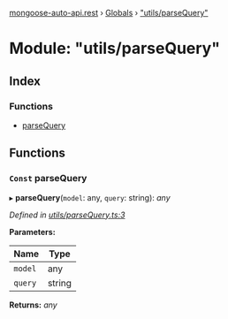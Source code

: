 [mongoose-auto-api.rest](../README.md) › [Globals](../globals.md) › ["utils/parseQuery"](_utils_parsequery_.md)

# Module: "utils/parseQuery"

## Index

### Functions

* [parseQuery](_utils_parsequery_.md#const-parsequery)

## Functions

### `Const` parseQuery

▸ **parseQuery**(`model`: any, `query`: string): *any*

*Defined in [utils/parseQuery.ts:3](https://github.com/edmundpf/mongoose-auto-api-rest/blob/3e697bb/src/utils/parseQuery.ts#L3)*

**Parameters:**

Name | Type |
------ | ------ |
`model` | any |
`query` | string |

**Returns:** *any*
